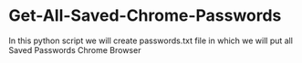 # Get-All-Saved-Chrome-Passwords
In this python script we will create passwords.txt file in which we will put all Saved Passwords Chrome Browser 
